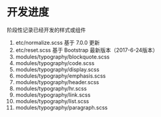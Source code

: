 # 开发进度

阶段性记录已经开发的样式或组件

1. etc/normalize.scss 基于 7.0.0 更新
1. etc/reset.scss 基于 Bootstrap 最新版本（2017-6-24版本）
1. modules/typography/blockquote.scss
1. modules/typography/code.scss
1. modules/typography/display.scss
1. modules/typography/emphasis.scss
1. modules/typography/header.scss
1. modules/typography/hr.scss
1. modules/typography/link.scss
1. modules/typography/list.scss
1. modules/typography/paragraph.scss


